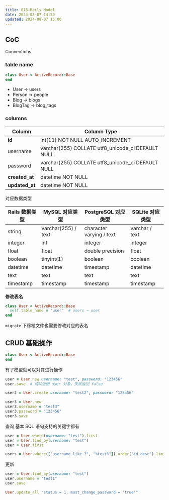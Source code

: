 ```yaml
---
title: 016-Rails Model
date: 2024-08-07 14:59
updated: 2024-08-07 15:00
---
```


## CoC

Conventions

### table name

```rb
class User < ActiveRecord::Base
end
```

- User → users
- Person → people
- Blog → blogs
- BlogTag → blog_tags

### columns

| Column         | Column Type                                       |
| -------------- | ------------------------------------------------- |
| **id**         | int(11) NOT NULL AUTO_INCREMENT                   |
| username       | varchar(255) COLLATE utf8_unicode_ci DEFAULT NULL |
| password       | varchar(255) COLLATE utf8_unicode_ci DEFAULT NULL |
| **created_at** | datetime NOT NULL                                 |
| **updated_at** | datetime NOT NULL                                 |

对应数据类型

| Rails 数据类型 | MySQL 对应类型                    | PostgreSQL 对应类型             | SQLite 对应类型                 |
|----------------|----------------------------------|--------------------------------|--------------------------------|
| string         | varchar(255) / text               | character varying / text       | varchar / text                  |
| integer        | int                              | integer                        | integer                        |
| float          | float                            | double precision               | float                          |
| boolean        | tinyint(1)                       | boolean                        | boolean                        |
| datetime       | datetime                         | timestamp                      | datetime                       |
| text           | text                             | text                           | text                           |
| timestamp      | timestamp                        | timestamp                      | timestamp                      |

**修改表名**

```rb
class User < ActiveRecord::Base
  self.table_name = "user"  # users → user
end
```

`migrate` 下移植文件也需要修改对应的表名

## CRUD 基础操作

```rb
class User < ActiveRecord::Base
end
```

有了模型就可以对其进行操作

```rb
user = User.new username: "test", password: "123456"
user.save  # 成功返回 user 对象，失败返回 false

user2 = User.create username: "test2", password: "123456"

user3 = User.new
user3.username = "test3"
user3.password = "123456"
user3.save
```

查询 基本 SQL 语句支持的关键字都有

```rb
user = User.where(username: "test").first
user = User.find_by(username: "test")
user = User.first

users = User.where(["username like ?", "%test%"]).order("id desc").limit(2)
```

更新

```rb
user = User.find_by(username: "test")
user.username = "test1"
user.save

User.update_all "status = 1, must_change_password = 'true'"
```



